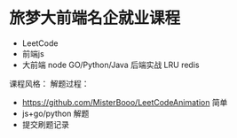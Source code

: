 # 旅梦大前端名企就业课程

- LeetCode
- 前端js
- 大前端 node GO/Python/Java
  后端实战 LRU redis

课程风格：
解题过程：
- https://github.com/MisterBooo/LeetCodeAnimation 简单
- js+go/python 解题
- 提交刷题记录